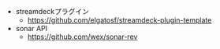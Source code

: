 - streamdeckプラグイン
	- https://github.com/elgatosf/streamdeck-plugin-template
- sonar API
	- https://github.com/wex/sonar-rev